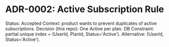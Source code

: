 # ADR-0002: Active Subscription Rule
Status: Accepted
Context: product wants to prevent duplicates of active subscriptions.
Decision (this repo): One Active per plan.
DB Constraint: partial unique index = (UserId, PlanId, Status='Active').
Alternative: (UserId, Status='Active').
